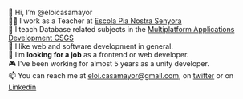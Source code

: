 👋 Hi, I’m @eloicasamayor
<br>👨‍🏫 I work as a Teacher at [Escola Pia Nostra Senyora](https://nostrasenyora.escolapia.cat/)
<br>💾 I teach Database related subjects in the [Multiplatform Applications Development CSGS](https://nostrasenyora.escolapia.cat/que_fem-eso-batxillerat-formacio-professional/formacio-professional/desenvolupament-aplicacions-multiplataforma/)
<br>👀 I like web and software development in general.
<br>🥰 I’m **looking for a job** as a frontend or web developer.
<br>🎮 I've been working for almost 5 years as a unity developer.
<br>📫 You can reach me at eloi.casamayor@gmail.com, on [twitter](https://twitter.com/eloicasamayor) or on [Linkedin](https://www.linkedin.com/in/eloicasamayor/)

<!---
eloicasamayor/eloicasamayor is a ✨ special ✨ repository because its `README.md` (this file) appears on your GitHub profile.
You can click the Preview link to take a look at your changes.
--->
